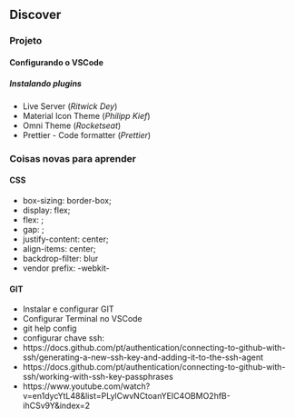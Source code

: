 ## Discover

### Projeto

#### Configurando o VSCode

##### Instalando plugins

<ul>
  <li>Live Server (<i>Ritwick Dey</i>)</li>
  <li>Material Icon Theme (<i>Philipp Kief</i>)</li>
  <li>Omni Theme (<i>Rocketseat</i>)</li>
  <li>Prettier - Code formatter (<i>Prettier</i>)</li>
</ul>

### Coisas novas para aprender

#### CSS

<ul>
  <li>box-sizing: border-box;</li>
  <li>display: flex;</li>
  <li>flex: <direction>;</li>
  <li>gap: <size>;</li>
  <li>justify-content: center;</li>
  <li>align-items: center;</li>
  <li>backdrop-filter: blur</li>
  <li>vendor prefix: -webkit-</li>
</ul>

#### GIT

<ul>
 <li>Instalar e configurar GIT</li>
 <li>Configurar Terminal no VSCode</li>
 <li>git help config</li>
 <li>configurar chave ssh:</li>
 <li>https://docs.github.com/pt/authentication/connecting-to-github-with-ssh/generating-a-new-ssh-key-and-adding-it-to-the-ssh-agent</li>
 <li>https://docs.github.com/pt/authentication/connecting-to-github-with-ssh/working-with-ssh-key-passphrases</li>
 <li>https://www.youtube.com/watch?v=en1dycYtL48&list=PLylCwvNCtoanYEIC4OBMO2hfB-ihCSv9Y&index=2</li>
</ul>
